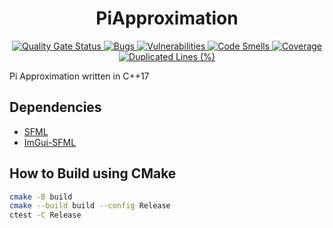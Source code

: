 <h1 align="center">PiApproximation</h1>

<div align="center">
    <a href="https://sonarcloud.io/summary/new_code?id=xorz57_PiApproximation">
        <img src="https://sonarcloud.io/api/project_badges/measure?project=xorz57_PiApproximation&metric=alert_status" alt="Quality Gate Status">
    </a>
    <a href="https://sonarcloud.io/summary/new_code?id=xorz57_PiApproximation">
        <img src="https://sonarcloud.io/api/project_badges/measure?project=xorz57_PiApproximation&metric=bugs" alt="Bugs">
    </a>
    <a href="https://sonarcloud.io/summary/new_code?id=xorz57_PiApproximation">
        <img src="https://sonarcloud.io/api/project_badges/measure?project=xorz57_PiApproximation&metric=vulnerabilities" alt="Vulnerabilities">
    </a>
    <a href="https://sonarcloud.io/summary/new_code?id=xorz57_PiApproximation">
        <img src="https://sonarcloud.io/api/project_badges/measure?project=xorz57_PiApproximation&metric=code_smells" alt="Code Smells">
    </a>
    <a href="https://sonarcloud.io/summary/new_code?id=xorz57_PiApproximation">
        <img src="https://sonarcloud.io/api/project_badges/measure?project=xorz57_PiApproximation&metric=coverage" alt="Coverage">
    </a>
    <a href="https://sonarcloud.io/summary/new_code?id=xorz57_PiApproximation">
        <img src="https://sonarcloud.io/api/project_badges/measure?project=xorz57_PiApproximation&metric=duplicated_lines_density" alt="Duplicated Lines (%)">
    </a>
</div>

Pi Approximation written in C++17

## Dependencies

- [SFML](https://github.com/SFML/SFML)
- [ImGui-SFML](https://github.com/SFML/imgui-sfml)

## How to Build using CMake

```bash
cmake -B build
cmake --build build --config Release
ctest -C Release
```
